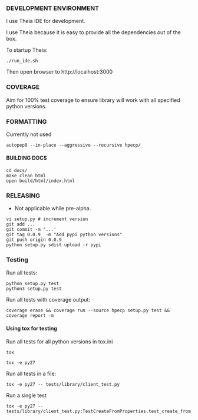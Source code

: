 ### DEVELOPMENT ENVIRONMENT

I use Theia IDE for development. 

I use Theia because it is easy to provide all the dependencies out of the box.

To startup Theia:

```
./run_ide.sh 
```

Then open browser to http://localhost:3000

### COVERAGE

Aim for 100% test coverage to ensure library will work with all specified python versions.

### FORMATTING

Currently not used

```
autopep8 --in-place --aggressive --recursive hpecp/
```

#### BUILDING DOCS

```
cd docs/
make clean html
open build/html/index.html
```

### RELEASING

 - Not applicable while pre-alpha.

```
vi setup.py # increment version
git add ...
git commit -m '...'
git tag 0.0.9  -m "Add pypi python versions"
git push origin 0.0.9 
python setup.py sdist upload -r pypi
```
### Testing

Run all tests:

```
python setup.py test
python3 setup.py test
```

Run all tests with coverage output:

```
coverage erase && coverage run --source hpecp setup.py test && coverage report -m
```

#### Using tox for testing

Run all tests for all python versions in tox.ini

```
tox
```

```
tox -e py27
```

Run all tests in a file:

```
tox -e py27 -- tests/library/client_test.py
```

Run a single test

```
tox -e py27 -- tests/library/client_test.py:TestCreateFromProperties.test_create_from_config_file_factory_method
```
